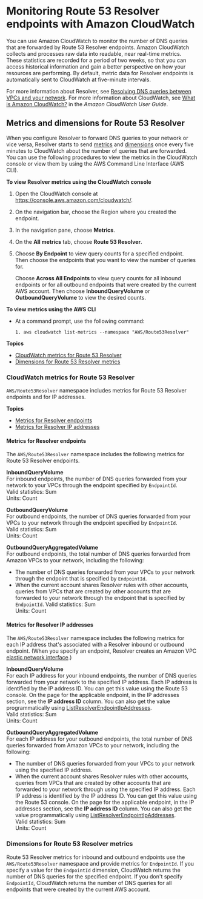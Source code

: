 # Monitoring Route 53 Resolver endpoints with Amazon CloudWatch<a name="monitoring-resolver-with-cloudwatch"></a>

You can use Amazon CloudWatch to monitor the number of DNS queries that are forwarded by Route 53 Resolver endpoints\. Amazon CloudWatch collects and processes raw data into readable, near real\-time metrics\. These statistics are recorded for a period of two weeks, so that you can access historical information and gain a better perspective on how your resources are performing\. By default, metric data for Resolver endpoints is automatically sent to CloudWatch at five\-minute intervals\.

For more information about Resolver, see [Resolving DNS queries between VPCs and your network](resolver.md)\. For more information about CloudWatch, see [What is Amazon CloudWatch?](https://docs.aws.amazon.com/AmazonCloudWatch/latest/DeveloperGuide/WhatIsCloudWatch.html) in the *Amazon CloudWatch User Guide*\.

## Metrics and dimensions for Route 53 Resolver<a name="metrics-dimensions-resolver"></a>

When you configure Resolver to forward DNS queries to your network or vice versa, Resolver starts to send [metrics](https://docs.aws.amazon.com/Route53/latest/DeveloperGuide/monitoring-resolver-with-cloudwatch.html#cloudwatch-metrics-resolver) and [dimensions](https://docs.aws.amazon.com/Route53/latest/DeveloperGuide/monitoring-resolver-with-cloudwatch.html#cloudwatch-dimensions-resolver) once every five minutes to CloudWatch about the number of queries that are forwarded\. You can use the following procedures to view the metrics in the CloudWatch console or view them by using the AWS Command Line Interface \(AWS CLI\)\.

**To view Resolver metrics using the CloudWatch console**

1. Open the CloudWatch console at [https://console\.aws\.amazon\.com/cloudwatch/](https://console.aws.amazon.com/cloudwatch/)\.

1. On the navigation bar, choose the Region where you created the endpoint\.

1. In the navigation pane, choose **Metrics**\.

1. On the **All metrics** tab, choose **Route 53 Resolver**\.

1. Choose **By Endpoint** to view query counts for a specified endpoint\. Then choose the endpoints that you want to view the number of queries for\. 

   Choose **Across All Endpoints** to view query counts for all inbound endpoints or for all outbound endpoints that were created by the current AWS account\. Then choose **InboundQueryVolume** or **OutboundQueryVolume** to view the desired counts\.

**To view metrics using the AWS CLI**
+ At a command prompt, use the following command:

  ```
  1. aws cloudwatch list-metrics --namespace "AWS/Route53Resolver"
  ```

**Topics**
+ [CloudWatch metrics for Route 53 Resolver](#cloudwatch-metrics-resolver)
+ [Dimensions for Route 53 Resolver metrics](#cloudwatch-dimensions-resolver)

### CloudWatch metrics for Route 53 Resolver<a name="cloudwatch-metrics-resolver"></a>

`AWS/Route53Resolver` namespace includes metrics for Route 53 Resolver endpoints and for IP addresses\.

**Topics**
+ [Metrics for Resolver endpoints](#cloudwatch-metrics-resolver-endpoint)
+ [Metrics for Resolver IP addresses](#cloudwatch-metrics-resolver-ip-address)

#### Metrics for Resolver endpoints<a name="cloudwatch-metrics-resolver-endpoint"></a>

The `AWS/Route53Resolver` namespace includes the following metrics for Route 53 Resolver endpoints\.

**InboundQueryVolume**  
For inbound endpoints, the number of DNS queries forwarded from your network to your VPCs through the endpoint specified by `EndpointId`\.  
Valid statistics: Sum  
Units: Count

**OutboundQueryVolume**  
For outbound endpoints, the number of DNS queries forwarded from your VPCs to your network through the endpoint specified by `EndpointId`\.  
Valid statistics: Sum  
Units: Count

**OutboundQueryAggregatedVolume**  
For outbound endpoints, the total number of DNS queries forwarded from Amazon VPCs to your network, including the following:  
+ The number of DNS queries forwarded from your VPCs to your network through the endpoint that is specified by `EndpointId`\.
+ When the current account shares Resolver rules with other accounts, queries from VPCs that are created by other accounts that are forwarded to your network through the endpoint that is specified by `EndpointId`\. 
Valid statistics: Sum  
Units: Count

#### Metrics for Resolver IP addresses<a name="cloudwatch-metrics-resolver-ip-address"></a>

The `AWS/Route53Resolver` namespace includes the following metrics for each IP address that's associated with a Resolver inbound or outbound endpoint\. \(When you specify an endpoint, Resolver creates an Amazon VPC [elastic network interface](https://docs.aws.amazon.com/AWSEC2/latest/UserGuide/using-eni.html)\.\)

**InboundQueryVolume**  
For each IP address for your inbound endpoints, the number of DNS queries forwarded from your network to the specified IP address\. Each IP address is identified by the IP address ID\. You can get this value using the Route 53 console\. On the page for the applicable endpoint, in the IP addresses section, see the **IP address ID** column\. You can also get the value programmatically using [ListResolverEndpointIpAddresses](https://docs.aws.amazon.com/Route53/latest/APIReference/API_route53resolver_ListResolverEndpointIpAddresses.html)\.   
Valid statistics: Sum  
Units: Count

**OutboundQueryAggregatedVolume**  
For each IP address for your outbound endpoints, the total number of DNS queries forwarded from Amazon VPCs to your network, including the following:  
+ The number of DNS queries forwarded from your VPCs to your network using the specified IP address\.
+ When the current account shares Resolver rules with other accounts, queries from VPCs that are created by other accounts that are forwarded to your network through using the specified IP address\. 
Each IP address is identified by the IP address ID\. You can get this value using the Route 53 console\. On the page for the applicable endpoint, in the IP addresses section, see the **IP address ID** column\. You can also get the value programmatically using [ListResolverEndpointIpAddresses](https://docs.aws.amazon.com/Route53/latest/APIReference/API_route53resolver_ListResolverEndpointIpAddresses.html)\.   
Valid statistics: Sum  
Units: Count

### Dimensions for Route 53 Resolver metrics<a name="cloudwatch-dimensions-resolver"></a>

Route 53 Resolver metrics for inbound and outbound endpoints use the `AWS/Route53Resolver` namespace and provide metrics for `EndpointId`\. If you specify a value for the `EndpointId` dimension, CloudWatch returns the number of DNS queries for the specified endpoint\. If you don't specify `EndpointId`, CloudWatch returns the number of DNS queries for all endpoints that were created by the current AWS account\.